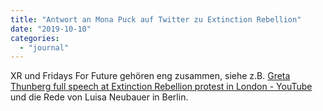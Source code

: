 ```yaml
---
title: "Antwort an Mona Puck auf Twitter zu Extinction Rebellion"
date: "2019-10-10"
categories: 
  - "journal"
---
```


XR und Fridays For Future gehören eng zusammen, siehe z.B. [Greta Thunberg full speech at Extinction Rebellion protest in London - YouTube](https://www.youtube.com/watch?v=hKMX8WRw3fc&feature=youtu.be) und die Rede von Luisa Neubauer in Berlin.
